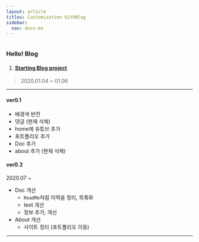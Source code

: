 ```yaml
---
layout: article
titles: Customization GithBlog
sidebar:
  nav: docs-en
---
```


<img class="image image--xl" src=""/>



###  Hello! Blog



1. #### [Starting Blog project](https://github.com/dongsub-joung/dongsub-joung.github.io)

> 2020.01.04 ~ 01.06

  

  


---

#### ver0.1

+ 배경색 반전
+ 댓글 (현재 삭제)
+ home에 유튜브 추가
+ 포트폴리오 추가
+ Doc 추가
+ about 추가 (현재 삭제)
  
  
  
  
  
#### ver0.2

2020.07 ~

+ Doc 개선
  + `ReadMe`처럼 이력을 정리, 목록화
  + text 개선
  + 정보 추가, 개선
+ About 개선
  + 사이트 정리 (포트폴리오 이동)

  

  

---